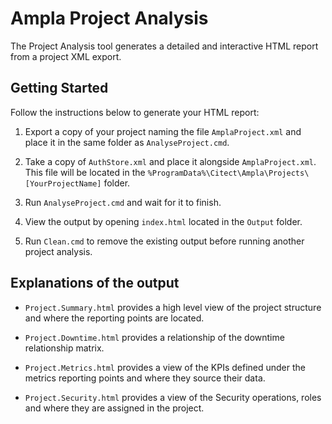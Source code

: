 # Ampla Project Analysis #

The Project Analysis tool generates a detailed and interactive HTML report from a project XML export.

## Getting Started ##

Follow the instructions below to generate your HTML report:

1. Export a copy of your project naming the file `AmplaProject.xml` and place it in the same folder as `AnalyseProject.cmd`.

2. Take a copy of `AuthStore.xml` and place it alongside `AmplaProject.xml`. This file will be located in the `%ProgramData%\Citect\Ampla\Projects\[YourProjectName]` folder.

3. Run `AnalyseProject.cmd` and wait for it to finish.

4. View the output by opening `index.html` located in the `Output` folder.

5. Run `Clean.cmd` to remove the existing output before running another project analysis.

## Explanations of the output ##

* `Project.Summary.html` provides a high level view of the project structure and where the reporting points are located.

* `Project.Downtime.html` provides a relationship of the downtime relationship matrix.

* `Project.Metrics.html` provides a view of the KPIs defined under the metrics reporting points and where they source their data.

* `Project.Security.html` provides a view of the Security operations, roles and where they are assigned in the project.